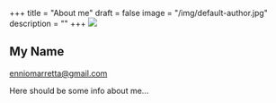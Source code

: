 +++
title = "About me"
draft = false
image = "/img/default-author.jpg"
description = ""
+++
![](/img/default-author.jpg)

## My Name

enniomarretta@gmail.com

Here should be some info about me...